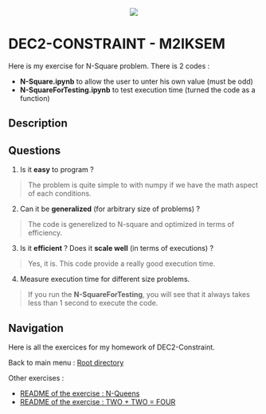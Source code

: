 <p align="center">
  <img src="https://study-eu.s3.amazonaws.com/uploads/university/universit--paris-1-panth-on-sorbonne-479-logo.png">
</p>

# DEC2-CONSTRAINT - M2IKSEM

Here is my exercise for N-Square problem. There is 2 codes : 

- **N-Square.ipynb** to allow the user to unter his own value (must be odd)
- **N-SquareForTesting.ipynb** to test execution time (turned the code as a function)

## Description

## Questions

1. Is it **easy** to program ? 
> The problem is quite simple to with numpy if we have the math aspect of each conditions.  

2. Can it be **generalized** (for arbitrary size of problems) ? 
> The code is generelized to N-square and optimized in terms of efficiency. 
 
3. Is it **efficient** ? Does it **scale well** (in terms of executions) ? 
>  Yes, it is. This code provide a really good execution time. 

4. Measure execution time for different size problems.
> If you run the **N-SquareForTesting**, you will see that it always takes less than 1 second to execute the code. 


## Navigation 

Here is all the exercices for my homework of DEC2-Constraint.

Back to main menu : [Root directory](//)

Other exercises : 

- [README of the exercise : N-Queens](../N-Queens)
- [README of the exercise : TWO + TWO = FOUR](../TWO+TWO=FOUR)
